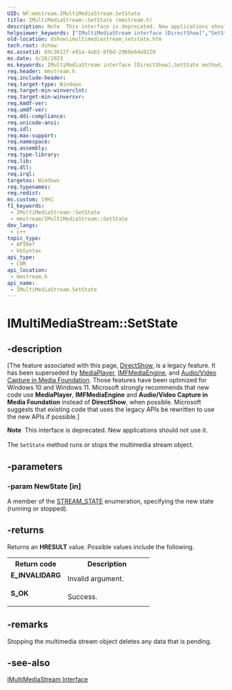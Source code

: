 ```yaml
---
UID: NF:mmstream.IMultiMediaStream.SetState
title: IMultiMediaStream::SetState (mmstream.h)
description: Note  This interface is deprecated. New applications should not use it. The SetState method runs or stops the multimedia stream object.
helpviewer_keywords: ["IMultiMediaStream interface [DirectShow]","SetState method","IMultiMediaStream.SetState","IMultiMediaStream::SetState","IMultiMediaStreamSetState","SetState","SetState method [DirectShow]","SetState method [DirectShow]","IMultiMediaStream interface","dshow.imultimediastream_setstate","mmstream/IMultiMediaStream::SetState"]
old-location: dshow\imultimediastream_setstate.htm
tech.root: dshow
ms.assetid: 69c3612f-e91a-4ab3-8f6d-2966e64a9220
ms.date: 4/26/2023
ms.keywords: IMultiMediaStream interface [DirectShow],SetState method, IMultiMediaStream.SetState, IMultiMediaStream::SetState, IMultiMediaStreamSetState, SetState, SetState method [DirectShow], SetState method [DirectShow],IMultiMediaStream interface, dshow.imultimediastream_setstate, mmstream/IMultiMediaStream::SetState
req.header: mmstream.h
req.include-header: 
req.target-type: Windows
req.target-min-winverclnt: 
req.target-min-winversvr: 
req.kmdf-ver: 
req.umdf-ver: 
req.ddi-compliance: 
req.unicode-ansi: 
req.idl: 
req.max-support: 
req.namespace: 
req.assembly: 
req.type-library: 
req.lib: 
req.dll: 
req.irql: 
targetos: Windows
req.typenames: 
req.redist: 
ms.custom: 19H1
f1_keywords:
 - IMultiMediaStream::SetState
 - mmstream/IMultiMediaStream::SetState
dev_langs:
 - c++
topic_type:
 - APIRef
 - kbSyntax
api_type:
 - COM
api_location:
 - mmstream.h
api_name:
 - IMultiMediaStream.SetState
---
```


# IMultiMediaStream::SetState


## -description

\[The feature associated with this page, [DirectShow](/windows/win32/directshow/directshow), is a legacy feature. It has been superseded by [MediaPlayer](/uwp/api/Windows.Media.Playback.MediaPlayer), [IMFMediaEngine](/windows/win32/api/mfmediaengine/nn-mfmediaengine-imfmediaengine), and [Audio/Video Capture in Media Foundation](windows/win32/medfound/audio-video-capture-in-media-foundation). Those features have been optimized for Windows 10 and Windows 11. Microsoft strongly recommends that new code use **MediaPlayer**, **IMFMediaEngine** and **Audio/Video Capture in Media Foundation** instead of **DirectShow**, when possible. Microsoft suggests that existing code that uses the legacy APIs be rewritten to use the new APIs if possible.\]

<div class="alert"><b>Note</b>  This interface is deprecated. New applications should not use it.</div>
<div> </div>
The <code>SetState</code> method runs or stops the multimedia stream object.

## -parameters

### -param NewState [in]

A member of the <a href="/previous-versions/windows/desktop/api/mmstream/ne-mmstream-stream_state">STREAM_STATE</a> enumeration, specifying the new state (running or stopped).

## -returns

Returns an <b>HRESULT</b> value. Possible values include the following.

<table>
<tr>
<th>Return code</th>
<th>Description</th>
</tr>
<tr>
<td width="40%">
<dl>
<dt><b>E_INVALIDARG</b></dt>
</dl>
</td>
<td width="60%">
Invalid argument.

</td>
</tr>
<tr>
<td width="40%">
<dl>
<dt><b>S_OK</b></dt>
</dl>
</td>
<td width="60%">
Success.

</td>
</tr>
</table>

## -remarks

Stopping the multimedia stream object deletes any data that is pending.

## -see-also

<a href="/windows/desktop/api/mmstream/nn-mmstream-imultimediastream">IMultiMediaStream Interface</a>